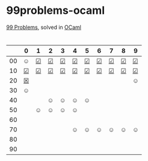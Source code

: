 # 99problems-ocaml
[99 Problems](https://v2.ocaml.org/learn/tutorials/99problems.html), solved in [OCaml](https://ocaml.org/)

#

|  | 0 | 1 | 2 | 3 | 4 | 5 | 6 | 7 | 8 | 9 |
|:---:|:---:|:---:|:---:|:---:|:---:|:---:|:---:|:---:|:---:|---|
| 00 | ☺ | [☑](https://github.com/kotleta2007/99problems-ocaml/blob/main/solutions/done/prob1.ml) | [☑](https://github.com/kotleta2007/99problems-ocaml/blob/main/solutions/done/prob2.ml) | [☑](https://github.com/kotleta2007/99problems-ocaml/blob/main/solutions/done/prob3.ml) | [☑](https://github.com/kotleta2007/99problems-ocaml/blob/main/solutions/done/prob4.ml) | [☑](https://github.com/kotleta2007/99problems-ocaml/blob/main/solutions/done/prob5.ml) | [☑](https://github.com/kotleta2007/99problems-ocaml/blob/main/solutions/done/prob6.ml) | [☑](https://github.com/kotleta2007/99problems-ocaml/blob/main/solutions/done/prob7.ml) | [☑](https://github.com/kotleta2007/99problems-ocaml/blob/main/solutions/done/prob8.ml) | [☑](https://github.com/kotleta2007/99problems-ocaml/blob/main/solutions/done/prob9.ml) |
| 10 | [☑](https://github.com/kotleta2007/99problems-ocaml/blob/main/solutions/done/prob10.ml) | [☑](https://github.com/kotleta2007/99problems-ocaml/blob/main/solutions/done/prob11.ml) | [☑](https://github.com/kotleta2007/99problems-ocaml/blob/main/solutions/done/prob12.ml) | [☑](https://github.com/kotleta2007/99problems-ocaml/blob/main/solutions/done/prob13.ml) | [☑](https://github.com/kotleta2007/99problems-ocaml/blob/main/solutions/done/prob14.ml) | [☑](https://github.com/kotleta2007/99problems-ocaml/blob/main/solutions/done/prob15.ml) | [☑](https://github.com/kotleta2007/99problems-ocaml/blob/main/solutions/done/prob16.ml) | [☑](https://github.com/kotleta2007/99problems-ocaml/blob/main/solutions/done/prob17.ml) | [☑](https://github.com/kotleta2007/99problems-ocaml/blob/main/solutions/done/prob18.ml) | [☑](https://github.com/kotleta2007/99problems-ocaml/blob/main/solutions/done/prob19.ml) |
| 20 | [☒](https://github.com/kotleta2007/99problems-ocaml/blob/main/solutions/pending/prob20.ml) |  |  |  |  |  |  |  |  | ☺ |
| 30 | ☺ |  |  |  |  |  |  |  |  |  |
| 40 |  |  | ☺ | ☺ | ☺ | ☺ |  |  |  |  |
| 50 |  | ☺ | ☺ | ☺ | ☺ |  |  |  |  |  |
| 60 |  |  |  |  |  |  |  |  |  |  |
| 70 |  |  |  |  | ☺ | ☺ | ☺ | ☺ | ☺ | ☺ |
| 80 |  |  |  |  |  |  |  |  |  |  |
| 90 |  |  |  |  |  |  |  |  |  |  |

